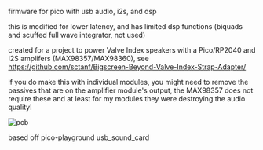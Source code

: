 firmware for pico with usb audio, i2s, and dsp

this is modified for lower latency, and has limited dsp functions (biquads and scuffed full wave integrator, not used)

created for a project to power Valve Index speakers with a Pico/RP2040 and I2S amplifers (MAX98357/MAX98360), see https://github.com/sctanf/Bigscreen-Beyond-Valve-Index-Strap-Adapter/

if you do make this with individual modules, you might need to remove the passives that are on the amplifier module's output, the MAX98357 does not require these and at least for my modules they were destroying the audio quality!

![pcb](../../blob/main/picoamp.png)

based off pico-playground usb_sound_card
